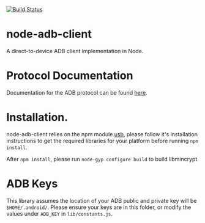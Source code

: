 [![Build Status](https://travis-ci.org/appium/node-adb-client.svg)](https://travis-ci.org/appium/node-adb-client)

# node-adb-client
A direct-to-device ADB client implementation in Node.

# Protocol Documentation
Documentation for the ADB protocol can be found [here](https://github.com/cstyan/adbDocumentation).

# Installation.
node-adb-client relies on the npm module [usb](https://www.npmjs.com/package/usb),
please follow it's installation instructions to get the required libraries for your
platform before running `npm install`.

After `npm install`, please run `node-gyp configure build` to build libmincrypt.

# ADB Keys
This library assumes the location of your ADB public and private key will be 
`$HOME/.android/`. Please ensure your keys are in this folder, or modify the values 
under `ADB_KEY` in `lib/constants.js`.

